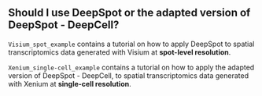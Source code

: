 ## Should I use DeepSpot or the adapted version of DeepSpot - DeepCell?

`Visium_spot_example` contains a tutorial on how to apply DeepSpot to spatial transcriptomics data generated with Visium at **spot-level resolution**.

`Xenium_single-cell_example` contains a tutorial on how to apply the adapted version of DeepSpot - DeepCell, to spatial transcriptomics data generated with Xenium at **single-cell resolution**.